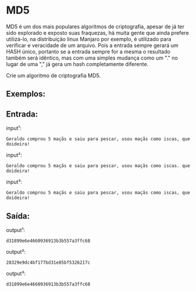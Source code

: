 # MD5
MD5 é um dos mais populares algoritmos de criptografia, apesar de já ter sido explorado e exposto suas fraquezas,
há muita gente que ainda prefere utilizá-lo, na distribuição linux Manjaro por exemplo, é utilizado para verificar
e veracidade de um arquivo. Pois a entrada sempre gerará um HASH único, portanto se a entrada sempre for a mesma
o resultado também será idêntico, mas com uma simples mudança como um "." no lugar de uma "," já gera um hash completamente
diferente.

Crie um algoritmo de criptografia MD5.

## Exemplos:
## Entrada:
input¹:
```zh
Geraldo comprou 5 maçãs e saiu para pescar, usou maçãs como iscas, que doideira!
```
input²:
```zh
Geraldo comprou 5 maçãs e saiu para pescar, usou maçãs como iscas. que doideira!
```
input³:
```zh
Geraldo comprou 5 maçãs e saiu para pescar, usou maçãs como iscas, que doideira!
```

## Saída:
output¹:
```zh
d31899e6e4660936913b3b557a3ffc68
```

output²:
```zh
28329e9dc4bf177bd31e85bf5326217c
```

output³:
```zh
d31899e6e4660936913b3b557a3ffc68
```
